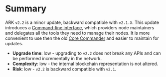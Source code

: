 # Summary

ARK `v2.2` is a minor update, backward compatible with `v2.1.X`. This update introduces a [Command-line interface](https://en.wikipedia.org/wiki/Command-line_interface), which providers node maintainers and delegates all the tools they need to manage their nodes. It is more convenient to use then the old [Core Commander](https://github.com/ARKEcosystem/core-commander) and easier to maintain for updates.

* **Upgrade time**: low - upgrading to `v2.2` does not break any APIs and can be performed incrementally in the network.
* **Complexity**: low - the internal blockchain representation is not altered.
* **Risk**: low - `v2.2` is backward compatible with `v2.1`.
